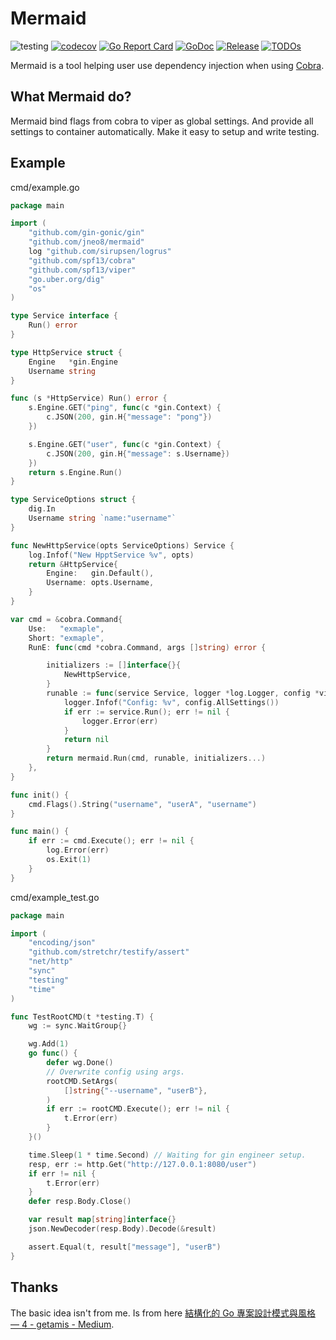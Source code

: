 # Mermaid

![testing](https://github.com/jneo8/mermaid/workflows/testing/badge.svg)
[![codecov](https://codecov.io/gh/jneo8/mermaid/branch/master/graph/badge.svg)](https://codecov.io/gh/jneo8/mermaid)
[![Go Report Card](https://goreportcard.com/badge/github.com/jneo8/mermaid)](https://goreportcard.com/report/github.com/jneo8/mermaid)
[![GoDoc](https://godoc.org/github.com/jneo8/mermaid?status.svg)](https://godoc.org/github.com/jneo8/mermaid)
[![Release](https://img.shields.io/github/release/jneo8/mermaid.svg?style=plastic)](https://github.com/jneo8/mermaid/releases)
[![TODOs](https://badgen.net/https/api.tickgit.com/badgen/github.com/jneo8/mermaid)](https://www.tickgit.com/browse?repo=github.com/jneo8/mermaid)

Mermaid is a tool helping user use dependency injection when using [Cobra](https://github.com/spf13/cobra).

## What Mermaid do?

Mermaid bind flags from cobra to viper as global settings. And provide all settings to container automatically. 
Make it easy to setup and write testing.


## Example

cmd/example.go

```go
package main

import (
	"github.com/gin-gonic/gin"
	"github.com/jneo8/mermaid"
	log "github.com/sirupsen/logrus"
	"github.com/spf13/cobra"
	"github.com/spf13/viper"
	"go.uber.org/dig"
	"os"
)

type Service interface {
	Run() error
}

type HttpService struct {
	Engine   *gin.Engine
	Username string
}

func (s *HttpService) Run() error {
	s.Engine.GET("ping", func(c *gin.Context) {
		c.JSON(200, gin.H{"message": "pong"})
	})

	s.Engine.GET("user", func(c *gin.Context) {
		c.JSON(200, gin.H{"message": s.Username})
	})
	return s.Engine.Run()
}

type ServiceOptions struct {
	dig.In
	Username string `name:"username"`
}

func NewHttpService(opts ServiceOptions) Service {
	log.Infof("New HpptService %v", opts)
	return &HttpService{
		Engine:   gin.Default(),
		Username: opts.Username,
	}
}

var cmd = &cobra.Command{
	Use:   "exmaple",
	Short: "exmaple",
	RunE: func(cmd *cobra.Command, args []string) error {

		initializers := []interface{}{
			NewHttpService,
		}
		runable := func(service Service, logger *log.Logger, config *viper.Viper) error {
			logger.Infof("Config: %v", config.AllSettings())
			if err := service.Run(); err != nil {
				logger.Error(err)
			}
			return nil
		}
		return mermaid.Run(cmd, runable, initializers...)
	},
}

func init() {
	cmd.Flags().String("username", "userA", "username")
}

func main() {
	if err := cmd.Execute(); err != nil {
		log.Error(err)
		os.Exit(1)
	}
}
```

cmd/example_test.go

```go
package main

import (
	"encoding/json"
	"github.com/stretchr/testify/assert"
	"net/http"
	"sync"
	"testing"
	"time"
)

func TestRootCMD(t *testing.T) {
	wg := sync.WaitGroup{}

	wg.Add(1)
	go func() {
		defer wg.Done()
		// Overwrite config using args.
		rootCMD.SetArgs(
			[]string{"--username", "userB"},
		)
		if err := rootCMD.Execute(); err != nil {
			t.Error(err)
		}
	}()

	time.Sleep(1 * time.Second) // Waiting for gin engineer setup.
	resp, err := http.Get("http://127.0.0.1:8080/user")
	if err != nil {
		t.Error(err)
	}
	defer resp.Body.Close()

	var result map[string]interface{}
	json.NewDecoder(resp.Body).Decode(&result)

	assert.Equal(t, result["message"], "userB")
}
```

## Thanks

The basic idea isn't from me. Is from here [結構化的 Go 專案設計模式與風格 — 4 - getamis - Medium](https://medium.com/getamis/%E7%B5%90%E6%A7%8B%E5%8C%96%E7%9A%84-go-%E5%B0%88%E6%A1%88%E8%A8%AD%E8%A8%88%E6%A8%A1%E5%BC%8F%E8%88%87%E9%A2%A8%E6%A0%BC-2-548fec8cd9bb).
